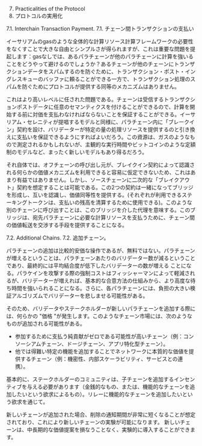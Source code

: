 7. Practicalities of the Protocol
7. プロトコルの実用化

7.1. Interchain Transaction Payment.
7.1. チェーン間トランザクションの支払い

イーサリアムのgasのような全体的な計算リソース計算フレームワークの必要性をなくすことで大きな自由とシンプルさが得られますが、これは重要な問題を提起します：gasなしでは、あるパラチェーンが他のパラチェーンに計算を強いることをどうやって避けるのでしょうか？あるチェーンが他のチェーンにトランザクションデータをスパムするのを防ぐために、トランザクション・ポスト・イングレスキューのバッファに頼ることができる一方で、トランザクション処理のスパムを防ぐためにプロトコルが提供する同等のメカニズムはありません。

これはより高いレベルに任された問題である。チェーンは受信するトランザクションポストデータに任意のセマンティクスを付けることができるので、計算を開始する前に対価を支払わなければならないことを保証することができる。イーサリアム・セレニティが提唱するモデルと同様に、パラチェーン内に「ブレークイン」契約を設け、バリデーターが特定の量の処理リソースを提供するのと引き換えに支払いを保証できるようにすればよいだろう。この資源は、ガスのようなもので測定されるかもしれないが、主観的な実行時間やビットコインのような定額制のモデルなど、まったく新しいモデルもあり得るだろう。

それ自体では、オフチェーンの呼び出し元が、ブレイクイン契約によって認識される何らかの価値メカニズムを利用できると容易に仮定できないため、これはあまり有益ではありません。しかし、ソースチェーンに二次的な「ブレイクアウト」契約を想定することは可能である。この2つの契約は一緒になってブリッジを形成し、互いを認識し、価値同等性を提供する。(それぞれが利用できるステーキングトークンは、支払いの残高を清算するために使用できる)。このような別のチェーンに呼び出すことは、このブリッジを介した代理を意味する。このブリッジは、宛先パラチェーンに必要な計算リソースを支払うために、チェーン間の価値転送を交渉する手段を提供することになる。

7.2. Additional Chains.
7.2. 追加チェーン。

パラチェーンの追加は比較的安価な操作であるが、無料ではない。パラチェーンが増えるということは、パラチェーンあたりのバリデーター数が減るということであり、最終的には平均結合度が低下したバリデーターの数が増える ことになる。パラケインを攻撃する際の強制コストはフィッシャーマンによって軽減されるが、バリデーターが増えれば、基本的な合意方法の仕組みから、より高度な待ち時間を強いられることになる。さらに、各パラチェーンには、負担の大きい検証アルゴリズムでバリデーターを悲しませる可能性がある。

そのため、バリデータやステークホルダーが新しいパラチェーンを追加する際には、何らかの "価格 "が発生します。このようなチェーン市場には、次のようなものが追加される可能性がある。

- 参加するために支払う純貢献がゼロである可能性が高いチェーン（例：コンソーシアムチェーン、ドージチェーン、アプリ特化型チェーン）。
- 他では得難い特定の機能を追加することでネットワークに本質的な価値を提供するチェーン（例：機密性、内部スケーラビリティ、サービスとの連携）。

基本的に、ステークホルダーのコミュニティは、子チェーンを追加するインセンティブを与える必要があります（金銭的なもの、または、機能的なチェーンを追加したいという欲求によるもの）。リレーに機能的なチェーンを追加したいという欲求を通じて。

新しいチェーンが追加された場合、削除の通知期間が非常に短くなることが想定されており、これにより新しいチェーンの実験が可能になります。
新しいチェーンは、中長期的な価値提案を損なうことなく、実験的に導入することができます。
